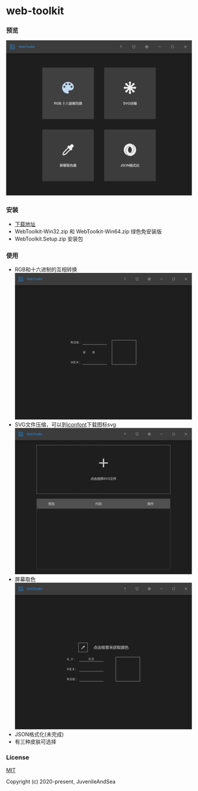 # web-toolkit

### 预览
![预览](https://github.com/wind-lc/images/blob/main/web-toolkit/web-toolkit.png)

### 安装
- [下载地址](https://github.com/wind-lc/web-toolkit/releases)
- WebToolkit-Win32.zip 和 WebToolkit-Win64.zip 绿色免安装版
- WebToolkit.Setup.zip 安装包

### 使用
- RGB和十六进制的互相转换
![预览](https://github.com/wind-lc/images/blob/main/web-toolkit/1.jpg)
- SVG文件压缩，可以到[iconfont](https://www.iconfont.cn/)下载图标svg
![预览](https://github.com/wind-lc/images/blob/main/web-toolkit/2.jpg)
- 屏幕取色 
![预览](https://github.com/wind-lc/images/blob/main/web-toolkit/3.jpg)
- JSON格式化(未完成)
- 有三种皮肤可选择


### License

[MIT](https://opensource.org/licenses/MIT)

Copyright (c) 2020-present, JuvenileAndSea


